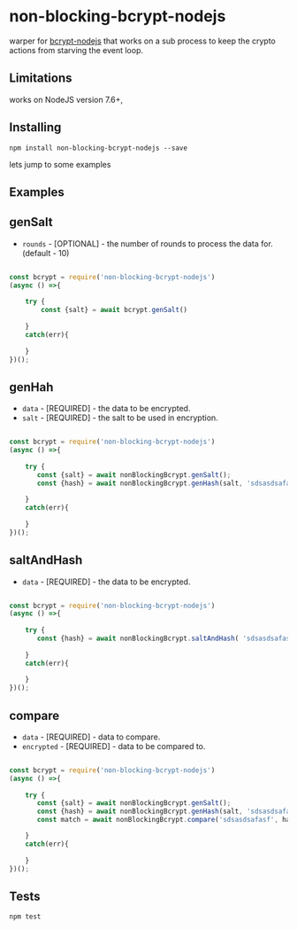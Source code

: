 <h1>non-blocking-bcrypt-nodejs</h1>
warper for <a href='https://www.npmjs.com/package/bcrypt-nodejs'>bcrypt-nodejs</a> that works on a sub process to keep the crypto actions from starving the event loop.


<h2>Limitations</h2>
works on NodeJS version 7.6+,

<h2>Installing</h2>

```
npm install non-blocking-bcrypt-nodejs --save
```

lets jump to some examples
<h2>Examples</h2>

<h2>genSalt</h2> 
<ul>
    <li><code>rounds</code> - [OPTIONAL] - the number of rounds to process the data for. (default - 10)</li>
</ul>

```javascript

const bcrypt = require('non-blocking-bcrypt-nodejs')
(async () =>{
    
    try {
        const {salt} = await bcrypt.genSalt()
    
    }
    catch(err){
        
    }
})();


```
<h2>genHah</h2> 
<ul>
   <li><code>data</code> - [REQUIRED] - the data to be encrypted.</li>
   <li><code>salt</code> - [REQUIRED] - the salt to be used in encryption.</li>
</ul>

```javascript

const bcrypt = require('non-blocking-bcrypt-nodejs')
(async () =>{
    
    try {
       const {salt} = await nonBlockingBcrypt.genSalt();
       const {hash} = await nonBlockingBcrypt.genHash(salt, 'sdsasdsafasf');
    
    }
    catch(err){
        
    }
})();


```

<h2>saltAndHash</h2> 
<ul>
     <li><code>data</code> - [REQUIRED] - the data to be encrypted.</li>
</ul>

```javascript

const bcrypt = require('non-blocking-bcrypt-nodejs')
(async () =>{
    
    try {
       const {hash} = await nonBlockingBcrypt.saltAndHash( 'sdsasdsafasf');
    
    }
    catch(err){
        
    }
})();


```


<h2>compare</h2> 
<ul>
 <li><code>data</code> - [REQUIRED] - data to compare.</li>
 <li><code>encrypted</code> - [REQUIRED] - data to be compared to.</li>
</ul>

```javascript

const bcrypt = require('non-blocking-bcrypt-nodejs')
(async () =>{
    
    try {
       const {salt} = await nonBlockingBcrypt.genSalt();
       const {hash} = await nonBlockingBcrypt.genHash(salt, 'sdsasdsafasf');
       const match = await nonBlockingBcrypt.compare('sdsasdsafasf', hash);

    }
    catch(err){
        
    }
})();


```

<h2>Tests</h2>

```
npm test
```



